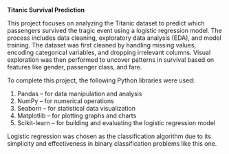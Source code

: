 **Titanic Survival Prediction**

This project focuses on analyzing the Titanic dataset to predict which passengers survived the tragic event using a logistic regression model. The process includes data cleaning, exploratory data analysis (EDA), and model training.
The dataset was first cleaned by handling missing values, encoding categorical variables, and dropping irrelevant columns. Visual exploration was then performed to uncover patterns in survival based on features like gender, passenger class, and fare.

To complete this project, the following Python libraries were used:
1. Pandas – for data manipulation and analysis
2. NumPy – for numerical operations
3. Seaborn – for statistical data visualization
4. Matplotlib – for plotting graphs and charts
5. Scikit-learn – for building and evaluating the logistic regression model

Logistic regression was chosen as the classification algorithm due to its simplicity and effectiveness in binary classification problems like this one.
